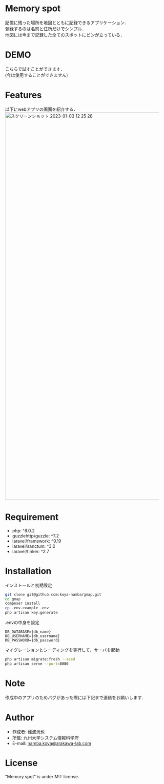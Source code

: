 # Memory spot
記憶に残った場所を地図とともに記録できるアプリケーション．  
登録するのは名前と住所だけでシンプル．  
地図には今まで記録した全てのスポットにピンが立っている．  

# DEMO
こちらで試すことができます．  
(今は使用することができません)

# Features
以下にwebアプリの画面を紹介する．
<img width="1271" alt="スクリーンショット 2023-01-03 12 25 28" src="https://user-images.githubusercontent.com/82089820/210296530-8295e476-36fd-4a78-9635-bd940fac88c8.png">

# Requirement
- php: ^8.0.2
- guzzlehttp/guzzle: ^7.2
- laravel/framework: ^9.19
- laravel/sanctum: ^3.0
- laravel/tinker: ^2.7

# Installation
インストールと初期設定
```bash
git clone git@github.com:koya-namba/gmap.git
cd gmap
composer install
cp .env.example .env
php artisan key:generate
```

.envの中身を設定
```.env
DB_DATABASE={db_name}
DB_USERNAME={db_username}
DB_PASSWORD={db_password}
```

マイグレーションとシーディングを実行して，サーバを起動
```bash
php artisan migrate:fresh --seed
php artisan serve --port=8080
```

# Note
作成中のアプリのためバグがあった際には下記まで連絡をお願いします．

# Author
- 作成者: 難波洸也
- 所属: 九州大学システム情報科学府
- E-mail: namba.koya@arakawa-lab.com

# License
"Memory spot" is under MIT license.